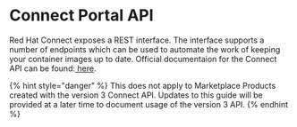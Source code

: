 # Connect Portal API

Red Hat Connect exposes a REST interface. The interface supports a number of endpoints which can be used to automate the work of keeping your container images up to date. Official documentaion for the Connect API can be found:[ here](https://connect.redhat.com/api-docs). 

{% hint style="danger" %}
This does not apply to Marketplace Products created with the version 3 Connect API. Updates to this guide will be provided at a later time to document usage of the version 3 API.
{% endhint %}



